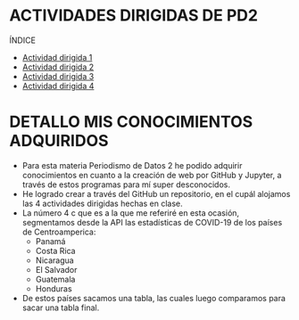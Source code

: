 # ACTIVIDADES DIRIGIDAS DE PD2
ÍNDICE

- [Actividad dirigida 1](ad1.md)
- [Actividad dirigida 2](ad2.md)
- [Actividad dirigida 3](ad3.md)
- [Actividad dirigida 4](ad4.md)


# DETALLO MIS CONOCIMIENTOS ADQUIRIDOS

- Para esta materia Periodismo de Datos 2 he podido adquirir conocimientos en cuanto a la creación de web por GitHub y Jupyter, a través de estos programas para mí super desconocidos.
- He logrado crear a través del GitHub un repositorio, en el cupál alojamos las 4 actividades dirigidas hechas en clase. 
- La número 4 c que es a la que me referiré en esta ocasión, segmentamos desde la API las estadísticas de COVID-19 de los países de Centroamperica:
	- Panamá
	- Costa Rica
	- Nicaragua
	- El Salvador
	- Guatemala
	- Honduras 
- De estos países sacamos una tabla, las cuales luego comparamos para sacar una tabla final.  
